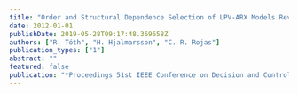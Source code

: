 ```yaml
---
title: "Order and Structural Dependence Selection of LPV-ARX Models Revisited"
date: 2012-01-01
publishDate: 2019-05-28T09:17:48.369658Z
authors: ["R. Tóth", "H. Hjalmarsson", "C. R. Rojas"]
publication_types: ["1"]
abstract: ""
featured: false
publication: "*Proceedings 51st IEEE Conference on Decision and Control*"
---
```


